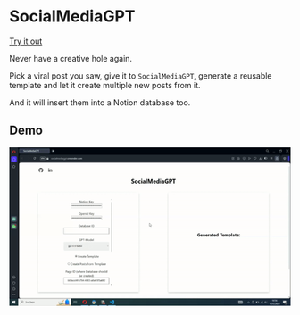 # SocialMediaGPT

[Try it out](https://socialmediagpt.onrender.com)

Never have a creative hole again.

Pick a viral post you saw, give it to `SocialMediaGPT`, generate a reusable template and let it create multiple new posts from it.

And it will insert them into a Notion database too.

## Demo

![](./assets/ezgif.com-video-to-gif-converter.gif)
